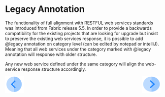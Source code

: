 # Legacy Annotation

The functionality of full alignment with RESTFUL web services standards was introduced from Fabric release 5.5. In order to provide a backwards compatibility for the existing projects that are looking for upgrade but insist to preserve the existing web services response, it is possible to add @legacy annotation on category level (can be edited by notepad or intelliJ). Meaning that all web services under the category marked with @legacy annotation will response with older structure. 

Any new web service defined under the same category will align the web-service response structure accordingly.

  

[![Previous](/articles/images/Previous.png)](/articles/15_web_services/09_swagger.md)[<img align="right" width="60" height="54" src="/articles/images/Next.png">](/articles/15_web_services/11_response_codes.md)


